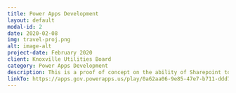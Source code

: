 ```yaml
---
title: Power Apps Development
layout: default
modal-id: 2
date: 2020-02-08
img: travel-proj.png
alt: image-alt
project-date: February 2020
client: Knoxville Utilities Board
category: Power Apps Development
description: This is a proof of concept on the ability of Sharepoint to handle older systems stored within IBM Notes. This application in particular was made to handle Travel Requests and save those to a ordered list. From there the app automates the approval process sending the request to the appropriate members in the organization via an Outlook plugin. These requests can be responded to solely within Outlook and report their responses back to the corresponding request either approving, denying, or requesting modification with or without comments.
linkTo: https://apps.gov.powerapps.us/play/0a62aa06-9e85-47e7-b711-ddd79dd076d2?tenantId=b23dd361-6f32-4048-8f90-81a7370fe20a
---
```

